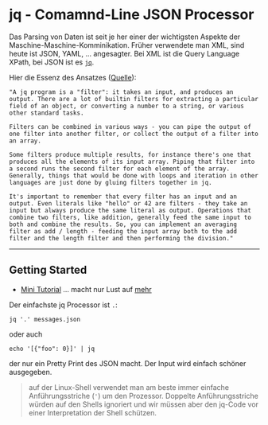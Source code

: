 # jq - Comamnd-Line JSON Processor

Das Parsing von Daten ist seit je her einer der wichtigsten Aspekte der Maschine-Maschine-Komminikation. Früher verwendete man XML, sind heute ist JSON, YAML, ... angesagter. Bei XML ist die Query Language XPath, bei JSON ist es [`jq`](https://jqlang.github.io/jq/).

Hier die Essenz des Ansatzes ([Quelle](https://jqlang.github.io/jq/manual/)):

```
"A jq program is a "filter": it takes an input, and produces an output. There are a lot of builtin filters for extracting a particular field of an object, or converting a number to a string, or various other standard tasks.

Filters can be combined in various ways - you can pipe the output of one filter into another filter, or collect the output of a filter into an array.

Some filters produce multiple results, for instance there's one that produces all the elements of its input array. Piping that filter into a second runs the second filter for each element of the array. Generally, things that would be done with loops and iteration in other languages are just done by gluing filters together in jq.

It's important to remember that every filter has an input and an output. Even literals like "hello" or 42 are filters - they take an input but always produce the same literal as output. Operations that combine two filters, like addition, generally feed the same input to both and combine the results. So, you can implement an averaging filter as add / length - feeding the input array both to the add filter and the length filter and then performing the division."
```

---

## Getting Started

* [Mini Tutorial](https://jqlang.github.io/jq/tutorial/) ... macht nur Lust auf [mehr](https://jqlang.github.io/jq/manual/)

Der einfachste jq Processor ist `.`:

```
jq '.' messages.json
```

oder auch

```
echo '[{"foo": 0}]' | jq
```

der nur ein Pretty Print des JSON macht. Der Input wird einfach schöner ausgegeben.

> auf der Linux-Shell verwendet man am beste immer einfache Anführungsstriche (`'`) um den Prozessor. Doppelte Anführungsstriche würden auf den Shells ignoriert und wir müssen aber den jq-Code vor einer Interpretation der Shell schützen.